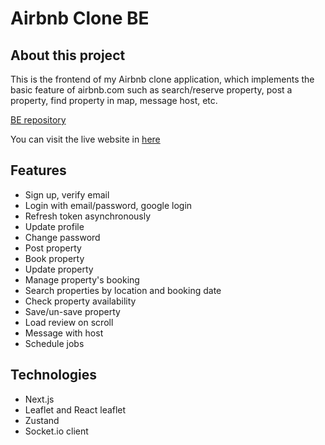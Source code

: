 # Airbnb Clone BE

## About this project

This is the frontend of my Airbnb clone application, which implements the basic feature of airbnb.com such as search/reserve property, post a property, find property in map, message host, etc.

[BE repository](https://github.com/minhtri06/airbnb-be)

You can visit the live website in [here](https://minhtri06-airbnb.vercel.app/)

## Features

- Sign up, verify email
- Login with email/password, google login
- Refresh token asynchronously
- Update profile
- Change password
- Post property
- Book property
- Update property
- Manage property's booking
- Search properties by location and booking date
- Check property availability
- Save/un-save property
- Load review on scroll
- Message with host
- Schedule jobs

## Technologies

- Next.js
- Leaflet and React leaflet
- Zustand
- Socket.io client
